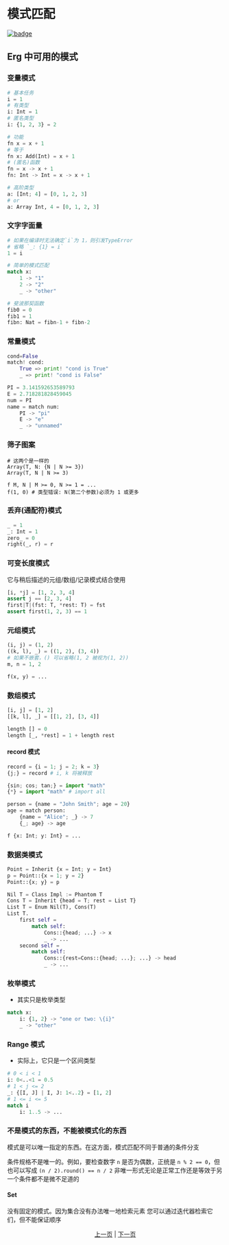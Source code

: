 # 模式匹配

[![badge](https://img.shields.io/endpoint.svg?url=https%3A%2F%2Fgezf7g7pd5.execute-api.ap-northeast-1.amazonaws.com%2Fdefault%2Fsource_up_to_date%3Fowner%3Derg-lang%26repos%3Derg%26ref%3Dmain%26path%3Ddoc/EN/syntax/27_pattern_matching.md%26commit_hash%3De959b3e54bfa8cee4929743b0193a129e7525c61)](https://gezf7g7pd5.execute-api.ap-northeast-1.amazonaws.com/default/source_up_to_date?owner=erg-lang&repos=erg&ref=main&path=doc/EN/syntax/27_pattern_matching.md&commit_hash=e959b3e54bfa8cee4929743b0193a129e7525c61)

## Erg 中可用的模式

### 变量模式

```python
# 基本任务
i = 1
# 有类型
i: Int = 1
# 匿名类型
i: {1, 2, 3} = 2

# 功能
fn x = x + 1
# 等于
fn x: Add(Int) = x + 1
# (匿名)函数
fn = x -> x + 1
fn: Int -> Int = x -> x + 1

# 高阶类型
a: [Int; 4] = [0, 1, 2, 3]
# or
a: Array Int, 4 = [0, 1, 2, 3]
```

### 文字字面量

```python
# 如果在编译时无法确定`i`为 1，则引发TypeError
# 省略 `_: {1} = i`
1 = i

# 简单的模式匹配
match x:
    1 -> "1"
    2 -> "2"
    _ -> "other"

# 斐波那契函数
fib0 = 0
fib1 = 1
fibn: Nat = fibn-1 + fibn-2
```

### 常量模式

```python
cond=False
match! cond:
    True => print! "cond is True"
    _ => print! "cond is False"

PI = 3.141592653589793
E = 2.718281828459045
num = PI
name = match num:
    PI -> "pi"
    E -> "e"
    _ -> "unnamed"
```

### 筛子图案

```python,checker_ignore
# 这两个是一样的
Array(T, N: {N | N >= 3})
Array(T, N | N >= 3)

f M, N | M >= 0, N >= 1 = ...
f(1, 0) # 类型错误: N(第二个参数)必须为 1 或更多
```

### 丢弃(通配符)模式

```python
_ = 1
_: Int = 1
zero_ = 0
right(_, r) = r
```

### 可变长度模式

它与稍后描述的元组/数组/记录模式结合使用

```python
[i, *j] = [1, 2, 3, 4]
assert j == [2, 3, 4]
first|T|(fst: T, *rest: T) = fst
assert first(1, 2, 3) == 1
```

### 元组模式

```python
(i, j) = (1, 2)
((k, l), _) = ((1, 2), (3, 4))
# 如果不嵌套，() 可以省略(1, 2 被视为(1, 2))
m, n = 1, 2

f(x, y) = ...
```

### 数组模式

```python
[i, j] = [1, 2]
[[k, l], _] = [[1, 2], [3, 4]]

length [] = 0
length [_, *rest] = 1 + length rest
```

#### record 模式

```python
record = {i = 1; j = 2; k = 3}
{j;} = record # i, k 将被释放

{sin; cos; tan;} = import "math"
{*} = import "math" # import all

person = {name = "John Smith"; age = 20}
age = match person:
    {name = "Alice"; _} -> 7
    {_; age} -> age

f {x: Int; y: Int} = ...
```

### 数据类模式

```python
Point = Inherit {x = Int; y = Int}
p = Point::{x = 1; y = 2}
Point::{x; y} = p

Nil T = Class Impl := Phantom T
Cons T = Inherit {head = T; rest = List T}
List T = Enum Nil(T), Cons(T)
List T.
    first self =
        match self:
            Cons::{head; ...} -> x
            _ -> ...
    second self =
        match self:
            Cons::{rest=Cons::{head; ...}; ...} -> head
            _ -> ...
```

### 枚举模式

* 其实只是枚举类型

```python
match x:
    i: {1, 2} -> "one or two: \{i}"
    _ -> "other"
```

### Range 模式

* 实际上，它只是一个区间类型

```python
# 0 < i < 1
i: 0<..<1 = 0.5
# 1 < j <= 2
_: {[I, J] | I, J: 1<..2} = [1, 2]
# 1 <= i <= 5
match i
    i: 1..5 -> ...
```

### 不是模式的东西，不能被模式化的东西

模式是可以唯一指定的东西。在这方面，模式匹配不同于普通的条件分支

条件规格不是唯一的。例如，要检查数字 `n` 是否为偶数，正统是 `n % 2 == 0`，但也可以写成 `(n / 2).round() == n / 2`
非唯一形式无论是正常工作还是等效于另一个条件都不是微不足道的

#### Set

没有固定的模式。因为集合没有办法唯一地检索元素
您可以通过迭代器检索它们，但不能保证顺序

<p align='center'>
    <a href='./26_object_system.md'>上一页</a> | <a href='./28_comprehension.md'>下一页</a>
</p>
